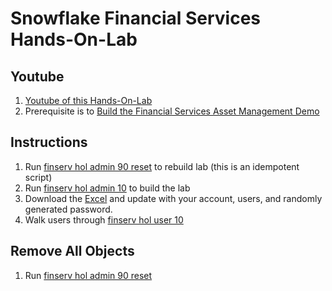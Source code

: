 # Snowflake Financial Services Hands-On-Lab

## Youtube 
1. [Youtube of this Hands-On-Lab](https://www.youtube.com/watch?v=Rr-QrbsUsYM)
2. Prerequisite is to [Build the Financial Services Asset Management Demo](https://www.youtube.com/playlist?list=PLyKI7j42vSkbryDXuB7kEhzk66lmdNJ3Z)

## Instructions
1. Run [finserv hol admin 90 reset](https://github.com/Snowflake-Labs/sfguide-financial-asset-management/blob/master/hands-on-lab/finserv%20hol%20admin%2090%20reset.sql) to rebuild lab (this is an idempotent script)
2. Run [finserv hol admin 10](https://github.com/Snowflake-Labs/sfguide-financial-asset-management/blob/master/hands-on-lab/finserv%20hol%20admin%2010.sql) to build the lab
3. Download the [Excel](https://github.com/Snowflake-Labs/sfguide-financial-asset-management/blob/master/hands-on-lab/Snowflake%20Financial%20Services%20Hands-on-lab.xlsx) and update with your account, users, and randomly generated password.
4. Walk users through [finserv hol user 10](https://github.com/Snowflake-Labs/sfguide-financial-asset-management/blob/master/hands-on-lab/finserv%20hol%20user%2010.sql)


## Remove All Objects
1. Run [finserv hol admin 90 reset](https://github.com/Snowflake-Labs/sfguide-financial-asset-management/blob/master/hands-on-lab/finserv%20hol%20admin%2090%20reset.sql)
